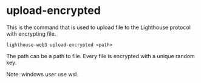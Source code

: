 # upload-encrypted

This is the command that is used to upload file to the Lighthouse protocol with encrypting file.

```
lighthouse-web3 upload-encrypted <path>
```

The path can be a path to file. Every file is encrypted with a unique random key.

Note: windows user use wsl.
